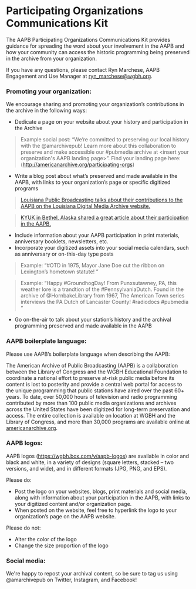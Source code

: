 # Participating Organizations Communications Kit

The AAPB Participating Organizations Communications Kit provides guidance for spreading the word about your involvement in the AAPB and how your community can access the historic programming being preserved in the archive from your organization.

If you have any questions, please contact Ryn Marchese, AAPB Engagement and Use Manager at [ryn_marchese@wgbh.org](mailto:ryn_marchese@wgbh.org). 

### Promoting your organization: 

We encourage sharing and promoting your organization’s contributions in the archive in the following ways:

- Dedicate a page on your website about your history and participation in the Archive
	
>Example social post: “We’re committed to preserving our local history with the @amarchivepub! Learn more about this 	collaboration to preserve and make accessible our #pubmedia archive at <insert your organization's AAPB landing page>”. Find your landing page here: (http://americanarchive.org/participating-orgs)
	
- Write a blog post about what’s preserved and made available in the AAPB, with links to your organization’s page or specific digitized programs

>[Louisiana Public Broadcasting talks about their contributions to the AAPB on the Louisiana Digital Media Archive website.](http://ladigitalmedia.org/about-ldma/)

>[KYUK in Bethel, Alaska shared a great article about their participation in the AAPB.](https://www.alaskapublic.org/2017/10/11/worlds-largest-collection-of-yupik-and-cupik-videos-now-available-online/)
	
- Include information about your AAPB participation in print materials, anniversary booklets, newsletters, etc.
- Incorporate your digitized assets into your social media calendars, such as anniversary or on-this-day type posts

>Example: “#OTD in 1975, Mayor Jane Doe cut the ribbon on Lexington’s hometown statute! <insert AAPB URL to record>”

>Example: “Happy #GroundhogDay! From Punxsutawney, PA, this weather lore is a trandtion of the #PennsylvaniaDutch. Found in the archive of @HornbakeLibrary from 1967, The American Town series interviews the PA Dutch of Lancaster County! #radiodocs #pubmedia <insert AAPB URL to record page>”
	
- Go on-the-air to talk about your station’s history and the archival programming preserved and made available in the AAPB

### AAPB boilerplate language:

Please use AAPB’s boilerplate language when describing the AAPB:

The American Archive of Public Broadcasting (AAPB) is a collaboration between the Library of Congress and the WGBH Educational Foundation to coordinate a national effort to preserve at-risk public media before its content is lost to posterity and provide a central web portal for access to the unique programming that public stations have aired over the past 60+ years. To date, over 50,000 hours of television and radio programming contributed by more than 100 public media organizations and archives across the United States have been digitized for long-term preservation and access. The entire collection is available on location at WGBH and the Library of Congress, and more than 30,000 programs are available online at [americanarchive.org](http://americanarchive.org).

### AAPB logos:

AAPB logos (https://wgbh.box.com/v/aapb-logos) are available in color and black and white, in a variety of designs (square letters, stacked – two versions, and wide), and in different formats (JPG, PNG, and EPS).

Please do:
- Post the logo on your websites, blogs, print materials and social media, along with information about your participation in the AAPB, with links to your digitized content and/or organization page. 
- When posted on the website, feel free to hyperlink the logo to your organization’s page on the AAPB website.

Please do not:
- Alter the color of the logo
- Change the size proportion of the logo

### Social media:

We're happy to repost your archival content, so be sure to tag us using @amarchivepub on Twitter, Instagram, and Facebook!
